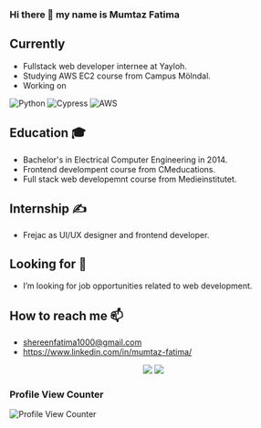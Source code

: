 ### Hi there 👋 my name is Mumtaz Fatima  
## Currently
- Fullstack web developer internee at Yayloh. 
- Studying AWS EC2 course from Campus Mölndal.
- Working on 
<p>
  <img alt="Python" src="https://img.shields.io/static/v1?style=for-the-badge&message=Python&color=3776AB&logo=Python&logoColor=FFFFFF&label=" />
  <img alt="Cypress" src="https://img.shields.io/static/v1?style=for-the-badge&message=Cypress&color=17202C&logo=Cypress&logoColor=FFFFFF&label=" />
  <img alt="AWS" src="https://img.shields.io/static/v1?style=for-the-badge&message=Amazon&color=222222&logo=Amazon&logoColor=FF9900&label=" />
 </p>

## Education 🎓
-  Bachelor's in Electrical Computer Engineering in 2014.
- Frontend develompent course from CMeducations.
- Full stack web developemnt course from Medieinstitutet. 
## Internship ✍ 
- Frejac as UI/UX designer and frontend developer.

## Looking for 🔭
-  I’m looking for job opportunities related to web development.

## How to reach me 📫
  - shereenfatima1000@gmail.com
  - https://www.linkedin.com/in/mumtaz-fatima/
 <p>
  <a href="mailto:shereenfatima1000@gmail.com">
    <i class="fa fa-envelope"></i>
  </a>
  <a href="https://www.linkedin.com/in/mumtaz-fatima" target="_blank">
    <i class="fa fa-linkedin-square"></i>
  </a>
 </p>

<p align="center" vertical-align="middle">
  <img src="https://github-readme-stats.vercel.app/api?username=mumtaz1000&show_icons=true&theme=tokyonight">
  <img src="https://github-readme-stats.vercel.app/api/top-langs/?username=mumtaz1000&show_icons=true&theme=tokyonight&layout=compact">
</p>

### Profile View Counter
![Profile View Counter](https://komarev.com/ghpvc/?username=mumtaz1000)




